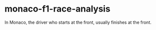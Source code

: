 # monaco-f1-race-analysis
In Monaco, the driver who starts at the front, usually finishes at the front.
